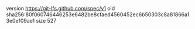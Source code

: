 version https://git-lfs.github.com/spec/v1
oid sha256:80f060746446253e6482be8cfaed4560452ec6b50303c8a81866a13e0ef09ae1
size 527
